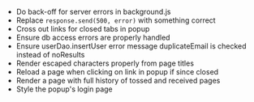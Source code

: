 * Do back-off for server errors in background.js
* Replace `response.send(500, error)` with something correct
* Cross out links for closed tabs in popup
* Ensure db access errors are properly handled
* Ensure userDao.insertUser error message duplicateEmail is checked instead of
  noResults
* Render escaped characters properly from page titles
* Reload a page when clicking on link in popup if since closed
* Render a page with full history of tossed and received pages
* Style the popup's login page
